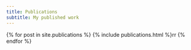 ```yaml
---
title: Publications
subtitle: My published work
---
```


<table>
{% for post in site.publications %}
  <tr>{% include publications.html %}</tr>rr
{% endfor %}
</table>